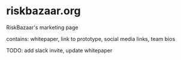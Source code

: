 # riskbazaar.org
RiskBazaar's marketing page

contains: whitepaper, link to prototype, social media links, team bios

TODO: add slack invite, update whitepaper
